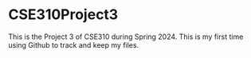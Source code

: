 # CSE310Project3

This is the Project 3 of CSE310 during Spring 2024. This is my first time using Github to track and keep my files. 
